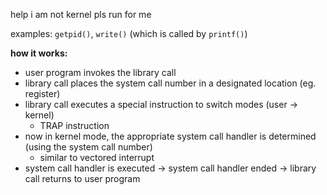 help i am not kernel pls run for me

examples: `getpid()`, `write()` (which is called by `printf()`)

**how it works:**
- user program invokes the library call
- library call places the system call number in a designated location (eg. register)
- library call executes a special instruction to switch modes (user -> kernel)
	- TRAP instruction
- now in kernel mode, the appropriate system call handler is determined (using the system call number)
	- similar to vectored interrupt
- system call handler is executed -> system call handler ended -> library call returns to user program